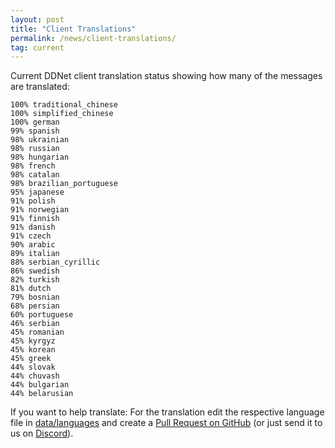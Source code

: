 ```yaml
---
layout: post
title: "Client Translations"
permalink: /news/client-translations/
tag: current
---
```


Current DDNet client translation status showing how many of the messages are translated:

```
100% traditional_chinese
100% simplified_chinese
100% german
99% spanish
98% ukrainian
98% russian
98% hungarian
98% french
98% catalan
98% brazilian_portuguese
95% japanese
91% polish
91% norwegian
91% finnish
91% danish
91% czech
90% arabic
89% italian
88% serbian_cyrillic
86% swedish
82% turkish
81% dutch
79% bosnian
68% persian
60% portuguese
46% serbian
45% romanian
45% kyrgyz
45% korean
45% greek
44% slovak
44% chuvash
44% bulgarian
44% belarusian
```

If you want to help translate: For the translation edit the respective language file in [data/languages](https://github.com/ddnet/ddnet/tree/master/data/languages) and create a [Pull Request on GitHub](https://github.com/ddnet/ddnet/) (or just send it to us on [Discord](/discord/)).

